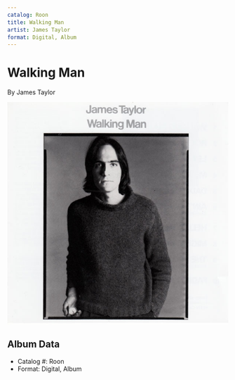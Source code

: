 ```yaml
---
catalog: Roon
title: Walking Man
artist: James Taylor
format: Digital, Album
---
```


# Walking Man

By James Taylor

![](../../assets/albumcovers/James_Taylor-Walking_Man.png)

## Album Data

- Catalog #: Roon
- Format: Digital, Album

